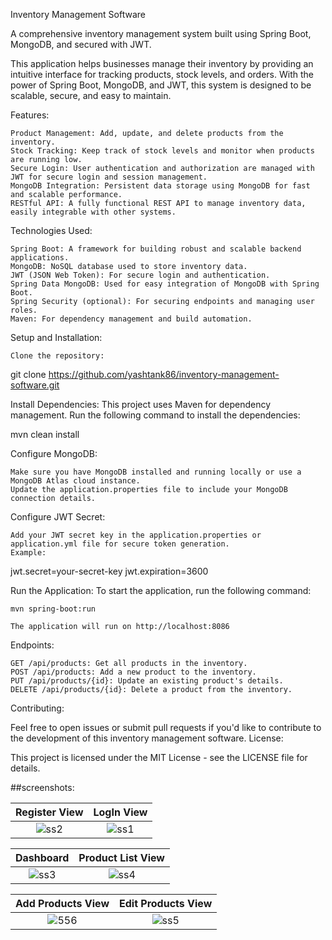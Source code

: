 Inventory Management Software

A comprehensive inventory management system built using Spring Boot, MongoDB, and secured with JWT.

This application helps businesses manage their inventory by providing an intuitive interface for tracking products, stock levels, and orders. With the power of Spring Boot, MongoDB, and JWT, this system is designed to be scalable, secure, and easy to maintain.

Features:

    Product Management: Add, update, and delete products from the inventory.
    Stock Tracking: Keep track of stock levels and monitor when products are running low.
    Secure Login: User authentication and authorization are managed with JWT for secure login and session management.
    MongoDB Integration: Persistent data storage using MongoDB for fast and scalable performance.
    RESTful API: A fully functional REST API to manage inventory data, easily integrable with other systems.

Technologies Used:

    Spring Boot: A framework for building robust and scalable backend applications.
    MongoDB: NoSQL database used to store inventory data.
    JWT (JSON Web Token): For secure login and authentication.
    Spring Data MongoDB: Used for easy integration of MongoDB with Spring Boot.
    Spring Security (optional): For securing endpoints and managing user roles.
    Maven: For dependency management and build automation.

Setup and Installation:

    Clone the repository:

git clone https://github.com/yashtank86/inventory-management-software.git

Install Dependencies: This project uses Maven for dependency management. Run the following command to install the dependencies:

mvn clean install

Configure MongoDB:

    Make sure you have MongoDB installed and running locally or use a MongoDB Atlas cloud instance.
    Update the application.properties file to include your MongoDB connection details.
    
Configure JWT Secret:

    Add your JWT secret key in the application.properties or application.yml file for secure token generation.
    Example:

jwt.secret=your-secret-key
jwt.expiration=3600    

Run the Application: To start the application, run the following command:

    mvn spring-boot:run

    The application will run on http://localhost:8086

Endpoints:

    GET /api/products: Get all products in the inventory.
    POST /api/products: Add a new product to the inventory.
    PUT /api/products/{id}: Update an existing product's details.
    DELETE /api/products/{id}: Delete a product from the inventory.

Contributing:

Feel free to open issues or submit pull requests if you'd like to contribute to the development of this inventory management software.
License:

This project is licensed under the MIT License - see the LICENSE file for details.



##screenshots:

| Register View| LogIn View |
|:-:|:-:|
|![ss2](https://github.com/user-attachments/assets/b5a28a73-be36-4cd3-bb57-99425a91a443)|![ss1](https://github.com/user-attachments/assets/a830ae1c-db24-48c0-82d6-cb3f0819243f)|


| Dashboard | Product List View |
|:-:|:-:|
|![ss3](https://github.com/user-attachments/assets/0b716775-bb51-41b9-ab3e-7bc6477d5772)|![ss4](https://github.com/user-attachments/assets/017ced56-c154-4b5c-acb7-e0a6ab406de5)|

| Add Products View | Edit Products View |
|:-:|:-:|
|![556](https://github.com/user-attachments/assets/cd209a25-8fd1-43f2-addd-4f62e2694951)|![ss5](https://github.com/user-attachments/assets/cc2d1db5-0bfb-496b-8ae4-6ee09fdadd5c)|

 






